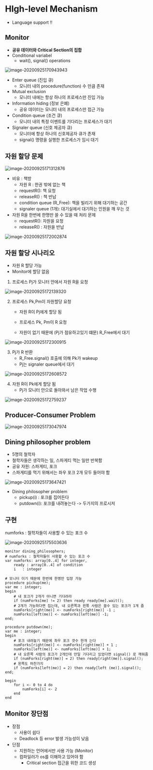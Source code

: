 # HIgh-level Mechanism

- Language support !!

## Monitor

- **공유 데이터와 Critical Section의 집합**
- Conditional variabel
  - wait(), signal() operations

![image-20200925170943943](.\images\image-20200925170943943.png)

- Enter queue (진입 큐)
  - 모니터 내의 procedure(function) 수 만큼 존재
- Mutual exclusion
  - 모니터 내에는 항상 하나의 프로세스만 진입 가능
- Information hiding (정보 은폐)
  - 공유 데이터는 모니터 내의 프로세스만 접근 가능
- Condition queue (조건 큐)
  - 모니터 내의 특정 이벤트를 기다리는 프로세스가 대기
- Signaler queue (신호 제공자 큐)
  - 모니터에 항상 하나의 신호제공자 큐가 존재
  - signal() 명령을 실행한 프로세스가 임시 대기

## 자원 할당 문제

![image-20200925171312876](.\images\image-20200925171312876.png)

- 비유 : 책방
  - 자원 R : 한권 밖에 없는 책
  - requestR(): 책 요청
  - releaseR() : 책 반납
  - condition queue (R_Free): 책을 빌리기 위해 대기하는 공간
  - signaler queue (1개): 대기실에서 대기하는 인원을 깨  우는 것 
- 자원 R을 한번에 한명만 쓸 수 있을 때 처리 문제
  - requestR(): 자원을 요청
  - releaseR() : 자원을 반납

![image-20200925172002874](.\images\image-20200925172002874.png)

## 자원 할당 시나리오

- 자원 R 할당 가능
- Monitor에 할당 없음

1. 프로세스 Pj가 모니터 안에서 자원 R을 요청

![image-20200925172139320](.\images\image-20200925172139320.png)

2. 프로세스 Pk,Pm이 자원할당 요청

   - 자원 R이 Pj에게 할당 됨
   - 프로세스 Pk, Pm이 R 요청

   - 자원이 없기 때문에 (Pj가 점유하고있기 떄문) R_Free에서 대기

![image-20200925172300915](.\images\image-20200925172300915.png)

3. Pj가 R 반환
   - R_Free.signal() 호출에 의해 Pk가 wakeup
   - Pj는 signaler queue에서 대기

![image-20200925172608572](.\images\image-20200925172608572.png)

4. 자원 R이 Pk에게 할당 됨
   - Pj가 모니터 안으로 돌아와서 남은 작업 수행

![image-20200925172759237](.\images\image-20200925172759237.png)

## Producer-Consumer Problem

![image-20200925173047974](.\images\image-20200925173047974.png)

 ## Dining philosopher problem

- 5명의 철학자
- 철학자들은 생각하는 일, 스파게티 먹는 일만 반복함
- 공유 자원: 스파게티, 포크
- 스파게티를 먹기 위해서는 좌우 포크 2개 모두 들어야 함

![image-20200925173647421](.\images\image-20200925173647421.png)

- Dining philosopher problem
  - pickup(i) : 포크를 집어든다
  - putdown(i): 포크를 내려놓는다  -> 두가지의 프로시저

## 구현

numforks : 철학자들이 사용할 수 있는 포크 수

![image-20200925175503636](.\images\image-20200925175503636.png)

```pseudocode
monitor dining_philosophers;
# numforks : 철학자들이 사용할 수 있는 포크 수
var numforks: array[0..4] for integer, 
	ready : array[0..4] of condition
	i  	: integer

# 모니터 이기 때문에 한번에 한명만 입장 가능
procedure pickup(me);
var me : integer;
begin
	# 내 포크가 2개가 아니면 기다려라
	if (numForks[me] != 2) then ready ready[me].wait();
	# 2개가 가능하다면 집는데, 내 오른쪽과 왼쪾 사람은 쓸수 있는 포크가 1개 줌
	numForks[right(me)] <- numForks[right(me)] -1 ;
	numForks[left(me)] <- numForks[left(me)] -1;
end;

procedure putdown(me);
var me : integer;
begin
	# 포크 내려놓기 때문에 좌우 포크 갯수 한개 는다
	numForks[right(me)] <- numForks[right(me)] + 1 ;
	numForks[left(me)] <- numForks[left(me)] + 1;
	# 내 오른쪽 사람의 포크가 2개인데 만일 기다리고 있었다면 signal() 로 깨워줌
	if (numForks[right(me)] = 2) then ready[right(me)].signal();
	# 왼쪽도 마찬가지
	if (numForks[left(me)] = 2) then ready[left (me)].signal();
end;

begin
	for i <- 0 to 4 do
		numForks[i] <- 2
	end
end
```



## Monitor 장단점

- 장점
  - 사용이 쉽다
  - Deadlock 등 error 발생 가능성이 낮음
- 단점
  - 지원하는 언어에서만 사용 가능 (Monitor)
  - 컴파일러가 os를 이해하고 있어야 함
    - Critical section 접근을 위한 코드 생성

